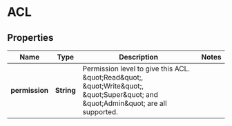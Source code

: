 

# ACL


## Properties

| Name | Type | Description | Notes |
|------------ | ------------- | ------------- | -------------|
|**permission** | **String** | Permission level to give this ACL.  \&quot;Read\&quot;, \&quot;Write\&quot;, \&quot;Super\&quot; and \&quot;Admin\&quot; are all supported.  |  |



